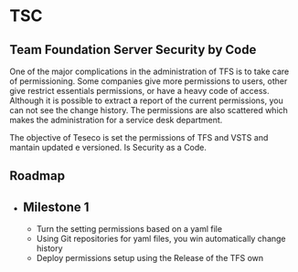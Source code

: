 # TSC

## Team Foundation Server Security by Code

One of the major complications in the administration of TFS is to take care of permissioning. Some companies give more permissions to users, other give restrict essentials permissions, or have a heavy code of access.
Although it is possible to extract a report of the current permissions, you can not see the change history. The permissions are also scattered which makes the administration for a service desk department.
 
The objective of Teseco is set the permissions of TFS and VSTS and mantain updated e versioned. Is Security as a Code.

## Roadmap

* ## Milestone 1
    * Turn the setting permissions based on a yaml file
    * Using Git repositories for yaml files, you win automatically change history
    * Deploy permissions setup using the Release of the TFS own 
